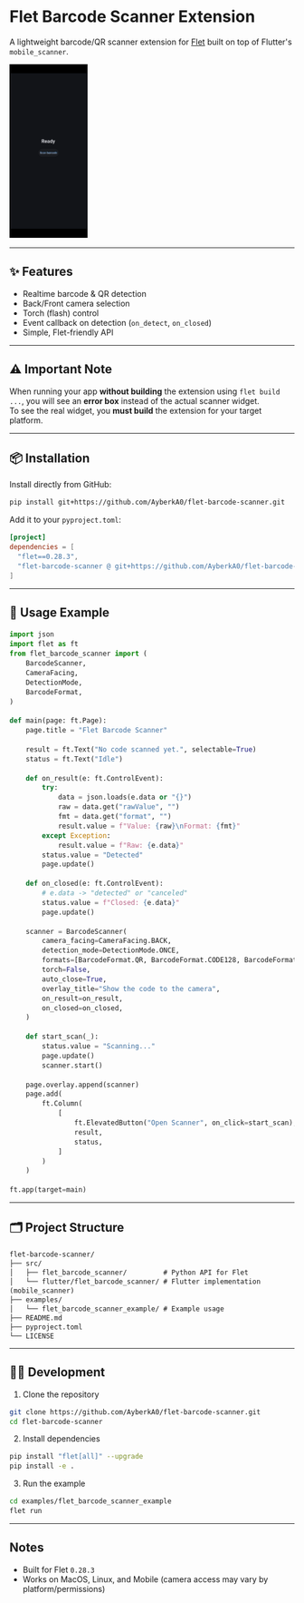 # Flet Barcode Scanner Extension

A lightweight barcode/QR scanner extension for [Flet](https://flet.dev) built on top of Flutter's `mobile_scanner`.

![Demo](https://github.com/AyberkA0/flet-barcode-scanner/raw/main/examples/demo.gif)

---

## ✨ Features

- Realtime barcode & QR detection
- Back/Front camera selection
- Torch (flash) control
- Event callback on detection (`on_detect`, `on_closed`)
- Simple, Flet-friendly API

---

## ⚠️ Important Note

When running your app **without building** the extension using `flet build ...`, you will see an **error box** instead of the actual scanner widget.  
To see the real widget, you **must build** the extension for your target platform.  

---

## 📦 Installation

Install directly from GitHub:

```bash
pip install git+https://github.com/AyberkA0/flet-barcode-scanner.git
````

Add it to your `pyproject.toml`:

```toml
[project]
dependencies = [
  "flet==0.28.3",
  "flet-barcode-scanner @ git+https://github.com/AyberkA0/flet-barcode-scanner",
]
```

---

## 🚀 Usage Example

```python
import json
import flet as ft
from flet_barcode_scanner import (
    BarcodeScanner,
    CameraFacing,
    DetectionMode,
    BarcodeFormat,
)

def main(page: ft.Page):
    page.title = "Flet Barcode Scanner"

    result = ft.Text("No code scanned yet.", selectable=True)
    status = ft.Text("Idle")

    def on_result(e: ft.ControlEvent):
        try:
            data = json.loads(e.data or "{}")
            raw = data.get("rawValue", "")
            fmt = data.get("format", "")
            result.value = f"Value: {raw}\nFormat: {fmt}"
        except Exception:
            result.value = f"Raw: {e.data}"
        status.value = "Detected"
        page.update()

    def on_closed(e: ft.ControlEvent):
        # e.data -> "detected" or "canceled"
        status.value = f"Closed: {e.data}"
        page.update()

    scanner = BarcodeScanner(
        camera_facing=CameraFacing.BACK,
        detection_mode=DetectionMode.ONCE,
        formats=[BarcodeFormat.QR, BarcodeFormat.CODE128, BarcodeFormat.PDF417],
        torch=False,
        auto_close=True,
        overlay_title="Show the code to the camera",
        on_result=on_result,
        on_closed=on_closed,
    )

    def start_scan(_):
        status.value = "Scanning..."
        page.update()
        scanner.start()

    page.overlay.append(scanner)
    page.add(
        ft.Column(
            [
                ft.ElevatedButton("Open Scanner", on_click=start_scan),
                result,
                status,
            ]
        )
    )

ft.app(target=main)
```

---

## 🗂️ Project Structure

```
flet-barcode-scanner/
├── src/
│   ├── flet_barcode_scanner/         # Python API for Flet
│   └── flutter/flet_barcode_scanner/ # Flutter implementation (mobile_scanner)
├── examples/
│   └── flet_barcode_scanner_example/ # Example usage
├── README.md
├── pyproject.toml
└── LICENSE
```

---

## 🧑‍💻 Development

1. Clone the repository

```bash
git clone https://github.com/AyberkA0/flet-barcode-scanner.git
cd flet-barcode-scanner
```

2. Install dependencies

```bash
pip install "flet[all]" --upgrade
pip install -e .
```

3. Run the example

```bash
cd examples/flet_barcode_scanner_example
flet run
```

---

## Notes

* Built for Flet `0.28.3`
* Works on MacOS, Linux, and Mobile (camera access may vary by platform/permissions)
